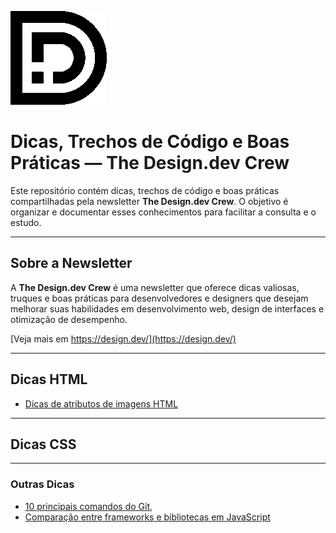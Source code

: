 ![logo design.dev](design-dev-logo2.png)

# Dicas, Trechos de Código e Boas Práticas — The Design.dev Crew


Este repositório contém dicas, trechos de código e boas práticas compartilhadas pela newsletter **The Design.dev Crew**. O objetivo é organizar e documentar esses conhecimentos para facilitar a consulta e o estudo.

---

## **Sobre a Newsletter**
A **The Design.dev Crew** é uma newsletter que oferece dicas valiosas, truques e boas práticas para desenvolvedores e designers que desejam melhorar suas habilidades em desenvolvimento web, design de interfaces e otimização de desempenho.

[Veja mais em https://design.dev/](https://design.dev/)

---

## Dicas HTML

- [Dicas de atributos de imagens HTML](atributos-para-carregamentos-de-imagens.md)


---

## Dicas CSS

---

### Outras Dicas

- [10 principais comandos do Git,](comandos-git.md)
- [Comparação entre frameworks e bibliotecas em JavaScript](comparacao.md)
